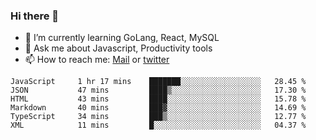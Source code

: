 ### Hi there 👋

- 🌱 I’m currently learning GoLang, React, MySQL
- 💬 Ask me about Javascript, Productivity tools 
- 📫 How to reach me: [Mail](mailto:kvaishak47@gmail.com) or [twitter](https://twitter.com/kvaish4k)

<!--START_SECTION:waka-->

```text
JavaScript     1 hr 17 mins    ███████░░░░░░░░░░░░░░░░░░   28.45 %
JSON           47 mins         ████▒░░░░░░░░░░░░░░░░░░░░   17.30 %
HTML           43 mins         ████░░░░░░░░░░░░░░░░░░░░░   15.78 %
Markdown       40 mins         ███▓░░░░░░░░░░░░░░░░░░░░░   14.69 %
TypeScript     34 mins         ███▒░░░░░░░░░░░░░░░░░░░░░   12.77 %
XML            11 mins         █░░░░░░░░░░░░░░░░░░░░░░░░   04.37 %
```

<!--END_SECTION:waka-->
